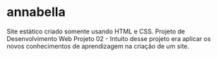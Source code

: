 # annabella
Site estático criado somente usando HTML e CSS.  Projeto de Desenvolvimento Web
Projeto 02 - Intuito desse projeto era aplicar os novos conhecimentos de aprendizagem na criação de um site. 
